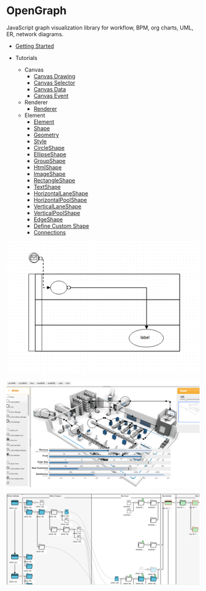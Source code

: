 OpenGraph
=========

JavaScript graph visualization library for workflow, BPM, org charts, UML, ER, network diagrams.

 - [Getting Started](document/getting-start.md)
 
 - Tutorials
   - Canvas
      - [Canvas Drawing](document/canvas.md)
      - [Canvas Selector](document/selector.md)
      - [Canvas Data](document/data.md)
      - [Canvas Event](document/event.md)
   - Renderer
      - [Renderer](document/renderer.md)
   - Element
      - [Element](document/element.md)
      - [Shape](document/shape.md)
      - [Geometry](document/geometry.md)
      - [Style](document/style.md)
      - [CircleShape](document/circleshape.md)
      - [EllipseShape](document/ellipseshape.md)
      - [GroupShape](document/groupshape.md)
      - [HtmlShape](document/htmlshape.md)
      - [ImageShape](document/imageshape.md)
      - [RectangleShape](document/rectangleshape.md)
      - [TextShape](document/textshape.md)
      - [HorizontalLaneShape](document/horizontallaneshape.md)
      - [HorizontalPoolShape](document/horizontalpoolshape.md)
      - [VerticalLaneShape](document/verticallaneshape.md)
      - [VerticalPoolShape](document/verticalpoolshape.md)
      - [EdgeShape](document/edgeshape.md)
      - [Define Custom Shape](document/define-custom-shape.md)
      - [Connections](document/connections.md)

<p align="center">
  <img src="./document/images/bpmn.png" />
</p>
<p align="center">
  <img src="./document/images/factory.png" />
</p>
<p align="center">
  <img src="./document/images/tree.png" />
</p>
